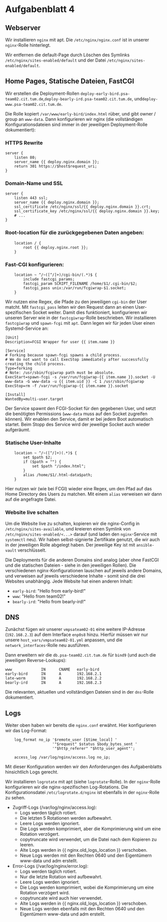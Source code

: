 # Aufgabenblatt 4

## Webserver

Wir installieren `nginx` mit apt.
Die `/etc/nginx/nginx.conf` ist in unserer `nginx`-Rolle hinterlegt.

Wir entfernen die default-Page durch Löschen des Symlinks `/etc/nginx/sites-enabled/default` und der Datei `/etc/nginx/sites-enabled/default`.

## Home Pages, Statische Dateien, FastCGI

Wir erstellen die Deployment-Rollen `deploy-early-bird.psa-team02.cit.tum.de`,`deploy-bearly-ird.psa-team02.cit.tum.de`, und`deploy-www.psa-team02.cit.tum.de`.

Die Rolle kopiert `/var/www/early-bird/index.html` rüber, und gibt owner / group an `www-data`.
Dann konfigurieren wir nginx (die vollständigen Konfigurationsdateien sind immer in der jeweiligen Deployment-Rolle dokumentiert):

### HTTPS Rewrite
```text
server {
    listen 80;
    server_name {{ deploy.nginx.domain }};
    return 301 https://$host$request_uri;
}
```

### Domain-Name und SSL
```text
server {
    listen 443 ssl;
    server_name {{ deploy.nginx.domain }};
    ssl_certificate /etc/nginx/ssl/{{ deploy.nginx.domain }}.crt;
    ssl_certificate_key /etc/nginx/ssl/{{ deploy.nginx.domain }}.key;
    # ...
}
```

### Root-location für die zurückgegebenen Daten angeben:
```text
    location / {
        root {{ deploy.nginx.root }};
    }
```

### Fast-CGI konfigurieren:
```text
    location ~ ^/~([^/]+)/cgi-bin/(.*)$ {
        include fastcgi_params;
        fastcgi_param SCRIPT_FILENAME /home/$1/.cgi-bin/$2;
        fastcgi_pass unix:/var/run/fcgiwrap-$1.socket;
    }
```
Wir nutzen eine Regex, die Pfade zu den jeweiligen `cgi-bin` der User matcht.
Mit `fastcgi_pass` leiten wir den Request dann an einen User-spezifischen Socket weiter.
Damit dies funktioniert, konfigurieren wir unseren Server wie in der `fastcgiwrap`-Rolle beschrieben.
Wir installieren `fastcgiwrap` und `spawn-fcgi` mit `apt`.
Dann legen wir für jeden User einen Systemd-Service an:
```text
[Unit]
Description=FCGI Wrapper for user {{ item.name }}

[Service]
# Forking because spawn-fcgi spawns a child process.
# We do not want to call ExecStop immediately after successfully creating the child process.
Type=forking
# Note: /usr/sbin/fcgiwrap path must be absolute.
ExecStart=spawn-fcgi -s /var/run/fcgiwrap-{{ item.name }}.socket -U www-data -G www-data -u {{ item.uid }} -C 1 /usr/sbin/fcgiwrap
ExecStop=rm -f /var/run/fcgiwrap-{{ item.name }}.socket

[Install]
WantedBy=multi-user.target
```
Der Service spawnt den FCGI-Socket für den gegebenen User, und setzt die benötigten Permissions (`www-data` muss auf den Socket zugreifen können).
Wir enablen den Service, damit er bei jedem Boot automatisch startet.
Beim Stopp des Service wird der jeweilige Socket auch wieder aufgeräumt.

### Statische User-Inhalte

```text
    location ~ ^/~([^/]+)(.*)$ {
        set $path $2;
        if ($path = "") {
            set $path "/index.html";
        }
        alias /home/$1/.html-data$path;
    }
```
Hier nutzen wir (wie bei FCGI) wieder eine Regex, um den Pfad auf das Home Directory des Users zu matchen.
Mit einem `alias` verweisen wir dann auf die angefragte Datei.

### Website live schalten

Um die Website live zu schalten, kopieren wir die nginx-Config in `/etc/nginx/sites-available`, und kreieren einen Symlink von `/etc/nginx/sites-enabled/<...>` darauf (und laden den `nginx`-Service mit `systemctl` neu).
Wir haben selbst-signierte Zertifikate genutzt, die wir auch in der jeweiligen Rolle abgelegt haben.
Der jeweilige Key ist mit `ansible-vault` verschlüsselt.

Die Deployments für die anderen Domains sind analog (aber ohne FastCGI und die statischen Dateien - siehe in den jeweiligen Rollen).
Die verschiedenen nginx-Konfigurationen lauschen auf jeweils andere Domains, und verweisen auf jeweils verschiedene Inhalte - somit sind die drei Websites unabhängig.
Jede Website hat einen anderen Inhalt:
- `early-bird`: "Hello from early-bird!"
- `www`: "Hello from team02!"
- `bearly-ird`: "Hello from bearly-ird!"
 
## DNS

Zunächst fügen wir unserer `vmpsateam02-01` eine weitere IP-Adresse (`192.168.2.3`) auf dem Interface `enp0s8` hinzu.
Hierfür müssen wir nur unsere `host_vars/vmpsateam02-01.yml` anpassen, und die `network_interfaces`-Rolle neu ausführen.

Dann erweitern wir die `db.psa-team02.cit.tum.de` für `bind9` (und auch die jeweiligen Reverse-Lookups):
```text
www             IN      CNAME   early-bird
early-bird      IN      A       192.168.2.1
late-worm       IN      A       192.168.2.2
bearly-ird      IN      A       192.168.2.3
```
Die relevanten, aktuellen und vollständigen Dateien sind in der `dns`-Rolle dokumentiert.

## Logs 

Weiter oben haben wir bereits die `nginx.conf` erwähnt.
Hier konfigurieren wir das Log-Format:

```text
    log_format no_ip '$remote_user [$time_local] '
                     '"$request" $status $body_bytes_sent '
                     '"$http_referer" "$http_user_agent"';

	access_log /var/log/nginx/access.log no_ip;
```
Mit dieser Konfiguration werden wir den Anforderungen des Aufgabenblatts hinsichtlich Logs gerecht.

Wir installieren `logrotate` mit apt (siehe `logrotate`-Rolle).
In der `nginx`-Rolle konfigurieren wir die nginx-spezifischen Log-Rotations.
Die Konfigurationsdatei `/etc/logrotate.d/nginx` ist ebenfalls in der `nginx`-Rolle zu sehen.

- Zugriff-Logs (/var/log/nginx/access.log):
    - Logs werden täglich rotiert.
    - Die letzten 5 Rotationen werden aufbewahrt.
    - Leere Logs werden ignoriert. 
    - Die Logs werden komprimiert, aber die Komprimierung wird um eine Rotation verzögert. 
    - copytruncate wird verwendet, um die Datei nach dem Kopieren zu leeren. 
    - Alte Logs werden in {{ nginx.old_logs_location }} verschoben. 
    - Neue Logs werden mit den Rechten 0640 und den Eigentümern www-data und adm erstellt. 
- Error-Logs (/var/log/nginx/error.log):
    - Logs werden täglich rotiert.
    - Nur die letzte Rotation wird aufbewahrt.
    - Leere Logs werden ignoriert.
    - Die Logs werden komprimiert, wobei die Komprimierung um eine Rotation verzögert wird.
    - copytruncate wird auch hier verwendet.
    - Alte Logs werden in {{ nginx.old_logs_location }} verschoben.
    - Neue Logs werden ebenfalls mit den Rechten 0640 und den Eigentümern www-data und adm erstellt.
